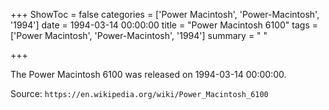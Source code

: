 +++
ShowToc = false
categories = ['Power Macintosh', 'Power-Macintosh', '1994']
date = 1994-03-14 00:00:00
title = "Power Macintosh 6100"
tags = ['Power Macintosh', 'Power-Macintosh', '1994']
summary = " "

+++

The Power Macintosh 6100 was released on 1994-03-14 00:00:00.

Source: `https://en.wikipedia.org/wiki/Power_Macintosh_6100`


